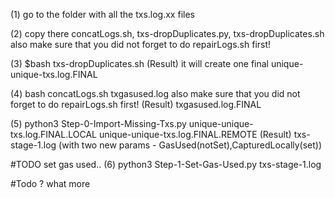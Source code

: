 (1) go to the folder with all the txs.log.xx files

(2) copy there concatLogs.sh, txs-dropDuplicates.py, txs-dropDuplicates.sh
     also make sure that you did not forget to do repairLogs.sh first!

(3) $bash txs-dropDuplicates.sh
(Result) it will create one final unique-unique-txs.log.FINAL

(4) bash concatLogs.sh txgasused.log
    also make sure that you did not forget to do repairLogs.sh first!
(Result) txgasused.log.FINAL

(5) python3 Step-0-Import-Missing-Txs.py unique-unique-txs.log.FINAL.LOCAL unique-unique-txs.log.FINAL.REMOTE
(Result) txs-stage-1.log   (with two new params - GasUsed(notSet),CapturedLocally(set))



#TODO  set gas used..
(6) python3 Step-1-Set-Gas-Used.py txs-stage-1.log



#Todo ?  what more
